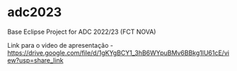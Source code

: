 # adc2023
Base Eclipse Project for ADC 2022/23 (FCT NOVA)

Link para o video de apresentação - https://drive.google.com/file/d/1gKYgBCY1_3hB6WYpuBMv6BBkg1lU61cE/view?usp=share_link

